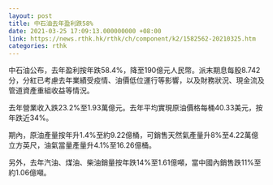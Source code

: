 ```yaml
---
layout: post
title: 中石油去年盈利跌58%
date: 2021-03-25 17:09:13.000000000 +08:00
link: https://news.rthk.hk/rthk/ch/component/k2/1582562-20210325.htm
categories: rthk
---
```


中石油公布，去年盈利按年跌58.4%，降至190億元人民幣。派末期息每股8.742分，分紅已考慮去年業績受疫情、油價低位運行等影響，以及財務狀況、現金流及管道資產重組收益等情況。

去年營業收入跌23.2%至1.93萬億元。去年平均實現原油價格每桶40.33美元，按年跌近34%。

期內，原油產量按年升1.4%至約9.22億桶，可銷售天然氣產量升8%至4.22萬億立方英尺，油氣當量產量升4.1%至16.26億桶。

另外，去年汽油、煤油、柴油銷量按年跌14%至1.61億噸，當中國內銷售跌11%至約1.06億噸。
